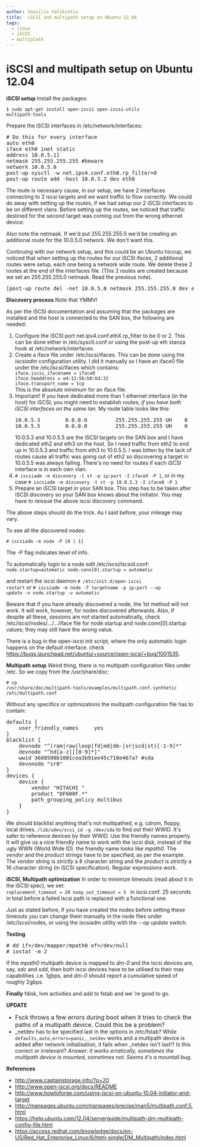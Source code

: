 ```yaml
---
author: Vassilis Vatikiotis
title:  iSCSI and multipath setup on Ubuntu 12.04
tags:
  - linux
  - iSCSI
  - multiplath
---
```


# iSCSI and multipath setup on Ubuntu 12.04

<strong>iSCSI setup</strong>
Install the packages:

<code>$ sudo apt-get install open-iscsi open-iscsi-utils multipath-tools</code>

<code></code>Prepare the iSCSI interfaces in /etc/network/interfaces:

<pre># Do this for every interface
auto eth0
iface eth0 inet static
address 10.0.5.11
netmask 255.255.255.255 #beware
network 10.0.5.0
post-up sysctl -w net.ipv4.conf.eth0.rp_filter=0
post-up route add -host 10.0.5.2 dev eth0</pre>

The route is necessary cause, in our setup, we have 2 interfaces connecting to 2 iscsi targets and we want traffic to flow correctly. We could do away with setting up the routes, if we had setup our 2 iSCSI interfaces to be on different vlans. Before setting up the routes, we noticed that traffic destined for the second target was coming out from the wrong ethernet device.

Also note the netmask. If we'd put 255.255.255.0 we'd be creating an additional route for the 10.0.5.0 network. We don't want this.

Continuing with our network setup, and this could be an Ubuntu hiccup, we noticed that when setting up the routes for our iSCSI ifaces, 2 additional routes were setup, each one being a network wide route. We delete these 2 routes at the end of the interfaces file. (This 2 routes are created because we set an 255.255.255.0 netmask. Read the previous note).

<pre>[post-up route del -net 10.0.5.0 netmask 255.255.255.0 dev eth0</pre>

<strong>Discovery process</strong>
Note that YMMV!

As per the iSCSI documentation and assuming that the packages are installed and the host is connected to the SAN box, the following are needed:

<ol>
	<li>Configure the iSCSI port net.ipv4.conf.ethX.rp_filter to be 0 or 2. This can be done either in /etc/sysctl.conf or using the post-up eth stanza hook at /etc/network/interfaces.</li>
	<li>Create a iface file under /etc/iscsi/ifaces. This can be done using the <em>iscsiadm</em> configuration utility. I did it manually so I have an iface0 file under the /etc/iscsi/ifaces which contains:
<code>
iface.iscsi_ifacename = iface0
iface.hwaddress = e4:11:5b:b0:6d:32
iface.transport_name = tcp
</code>
This is the absolute minimum for an iface file.</li>
	<li>Important! If you have dedicated more than 1 ethernet interface (in the host) for iSCSI, you might need to establish routes, <em>if you have both iSCSI interfaces on the same lan</em>. My route table looks like this:
<pre>10.0.5.3        0.0.0.0         255.255.255.255 UH    0      0        0 eth2
10.0.5.5        0.0.0.0         255.255.255.255 UH    0      0        0 eth3</pre>
10.0.5.3 and 10.0.5.5 are the iSCSI targets on the SAN box and I have dedicated eth2 and eth3 on the host. So I need traffic from eth2 to end up in 10.0.5.3 and traffic from eth3 to 10.0.5.5. I was bitten by the lack of routes cause all traffic was going out of eth2 so discovering a target in 10.0.5.5 was always failing.
There's no need for routes if each iSCSI interface is in each own vlan.</li>
	<li><code># iscsiadm -m discovery -t st -p ip:port -I ifaceX -P 1</code>, or in my case <code># iscsiadm -m discovery -t st -p 10.0.5.3 -I iface0 -P 1</code></li>
	<li>Prepare an iSCSI target in your SAN box. This step has to be taken after iSCSI discovery so your SAN box knows about the initiator. You may have to reissue the above iscsi discovery command.</li>
</ol>
The above steps should do the trick. As I said before, your mileage may vary.

To see all the discovered nodes:

<code># iscsiadm -m node -P [0 | 1]</code>

The -P flag indicates level of info.

To automatically login to a node edit /etc/iscsi/iscsid.conf:
<code> node.startup=automatic node.conn[0].startup = automatic </code>

and restart the iscsi daemon
<code># /etc/init.d/open-iscsi restart</code>
or
<code># iscsiadm -m node -T targetname -p ip:port --op update -n node.startup -v automatic</code>

Beware that if you have already discovered a node, the 1st method will not work. It will work, however, for nodes discovered afterwards. Also, if despite all these, sessions are not started automatically, check /etc/iscsi/nodes/.../.../iface file for node.startup and node.conn[0].startup values; they may still have the wrong value.

There is a bug in the open-iscsi init script, where the only automatic login happens on the default interface. check <a href="https://bugs.launchpad.net/ubuntu/+source/open-iscsi/+bug/1001535">https://bugs.launchpad.net/ubuntu/+source/open-iscsi/+bug/1001535</a>.

<strong>Multipath setup</strong>
Weird thing, there is no multipath configuration files under /etc. So we copy from the /usr/share/doc:

<code># cp /usr/share/doc/multipath-tools/examples/multipath.conf.synthetic /etc/multipath.conf</code>

<code></code>Without any specifics or optimizations the multipath configuration file has to contain:

<pre>defaults {
    user_friendly_names     yes
}
blacklist {
    devnode "^(ram|raw|loop|fd|md|dm-|sr|scd|st)[-1-9]*"
    devnode "^hd[a-z][[0-9]*]"
    wwid 3600508b1001cea3b91ee45c710e467a7 #sda
    devonode "sr0"
}
devices {
    device {
        vendor "HITACHI "
        product "DF600F.*"
        path_grouping_policy multibus
    }
}</pre>

We should blacklist anything that's not multipathed, e.g. cdrom, floppy, local drives. <code>/lib/udev/scsi_id -g /dev/sda</code> to find out their WWID. It's safer to reference devices by their WWID.
Use the friendly names property. It will give us a nice friendly name to work with the iscsi disk, instead of the ugly WWN (World Wide ID). the friendly name looks like <em>mpath0</em>.
The <em>vendor</em> and the <em>product</em> strings have to be specified, as per the example. The <em>vendor</em> string is <em>strictly</em> a 8 character string and the <em>product</em> is <em>strictly</em> a 16 character string (in iSCSI specification). Regular expressions work.

<strong>iSCSI, Multipath optimization</strong>
In order to minimize timeouts (read about it in the iSCSI spec), we set:
<code> replacement_timeout = 20 noop_out_timeout = 5 </code>
in iscsi.conf.
25 seconds in total before a failed iscsi path is replaced with a functional one.

Just as stated before, if you have created the nodes before setting these timeouts you can change them manually in the node files under /etc/iscsi/nodes, or using the iscsiadm utility with the <em>--op update</em> switch.

<strong>Testing</strong>

<pre># dd if=/dev/mapper/mpath0 of=/dev/null
# iostat -m 2</pre>

If the <em>mpath0</em> multipath device is mapped to <em>dm-0</em> and the iscsi devices are, say, <em>sdc</em> and <em>sdd</em>, then both iscsi devices have to be utilised to their max capabilities .i.e. 1gbps, and <em>dm-0</em> should report a cumulative speed of roughly 2gbps.

<strong>Finally</strong>
fdisk, lvm activities and add to fstab and we 're good to go.

<strong>UPDATE</strong>

<ul>
	<li><span style="font-size: 16px;">Fsck throws a few errors during boot when it tries to check the paths of a multipath device. Could this be a problem?</span></li>
	<li>_netdev has to be specified last in the options in /etc/fstab? While <code>defaults,auto,errors=panic,_netdev</code> works and a multipath device is added after network initialisation, it fails when _netdev isn't last!? Is this correct or irrelevant? <em>Answer: it works erratically, sometimes the multipath device is mounted, sometimes not. Seems it's a mountall bug.</em></li>
</ul>
<strong>References</strong>
<ul>
	<li><a href="http://www.captainstorage.info/?p=20">http://www.captainstorage.info/?p=20</a></li>
	<li><a href="http://www.open-iscsi.org/docs/README">http://www.open-iscsi.org/docs/README</a></li>
	<li><a href="http://www.howtoforge.com/using-iscsi-on-ubuntu-10.04-initiator-and-target">http://www.howtoforge.com/using-iscsi-on-ubuntu-10.04-initiator-and-target</a></li>
	<li><a href="http://manpages.ubuntu.com/manpages/precise/man5/multipath.conf.5.html">http://manpages.ubuntu.com/manpages/precise/man5/multipath.conf.5.html</a></li>
	<li><a href="https://help.ubuntu.com/12.04/serverguide/multipath-dm-multipath-config-file.html">https://help.ubuntu.com/12.04/serverguide/multipath-dm-multipath-config-file.html</a></li>
	<li><a href="https://access.redhat.com/knowledge/docs/en-US/Red_Hat_Enterprise_Linux/6/html-single/DM_Multipath/index.html">https://access.redhat.com/knowledge/docs/en-US/Red_Hat_Enterprise_Linux/6/html-single/DM_Multipath/index.html</a></li>
</ul>
